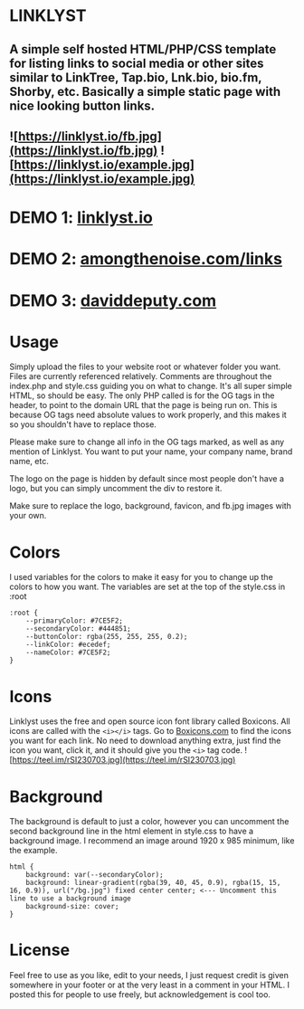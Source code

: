 # LINKLYST
A simple self hosted HTML/PHP/CSS template for listing links to social media or other sites similar to LinkTree, Tap.bio, Lnk.bio, bio.fm, Shorby, etc. Basically a simple static page with nice looking button links.
---
![https://linklyst.io/fb.jpg](https://linklyst.io/fb.jpg)
![https://linklyst.io/example.jpg](https://linklyst.io/example.jpg)
---
# DEMO 1: [linklyst.io](https://linklyst.io)
# DEMO 2: [amongthenoise.com/links](https://amongthenoise.com/links)
# DEMO 3: [daviddeputy.com](https://daviddeputy.com)
# Usage
Simply upload the files to your website root or whatever folder you want. Files are currently referenced relatively. Comments are throughout the index.php and style.css guiding you on what to change. It's all super simple HTML, so should be easy. The only PHP called is for the OG tags in the header, to point to the domain URL that the page is being run on. This is because OG tags need absolute values to work properly, and this makes it so you shouldn't have to replace those.

Please make sure to change all info in the OG tags marked, as well as any mention of Linklyst. You want to put your name, your company name, brand name, etc.

The logo on the page is hidden by default since most people don't have a logo, but you can simply uncomment the div to restore it.

Make sure to replace the logo, background, favicon, and fb.jpg images with your own.

# Colors
I used variables for the colors to make it easy for you to change up the colors to how you want. The variables are set at the top of the style.css in :root
```
:root {
	--primaryColor: #7CE5F2;
	--secondaryColor: #444851;
	--buttonColor: rgba(255, 255, 255, 0.2);
	--linkColor: #ecedef;
	--nameColor: #7CE5F2;
}
```
# Icons
Linklyst uses the free and open source icon font library called Boxicons. All icons are called with the `<i></i>` tags. Go to [Boxicons.com](https://boxicons.com) to find the icons you want for each link. No need to download anything extra, just find the icon you want, click it, and it should give you the `<i>` tag code.
![https://teel.im/rSI230703.jpg](https://teel.im/rSI230703.jpg)
# Background
The background is default to just a color, however you can uncomment the second background line in the html element in style.css to have a background image. I recommend an image around 1920 x 985 minimum, like the example.
```
html {
	background: var(--secondaryColor);
	background: linear-gradient(rgba(39, 40, 45, 0.9), rgba(15, 15, 16, 0.9)), url("/bg.jpg") fixed center center; <--- Uncomment this line to use a background image
	background-size: cover;
}
```

# License
Feel free to use as you like, edit to your needs, I just request credit is given somewhere in your footer or at the very least in a comment in your HTML. I posted this for people to use freely, but acknowledgement is cool too.
